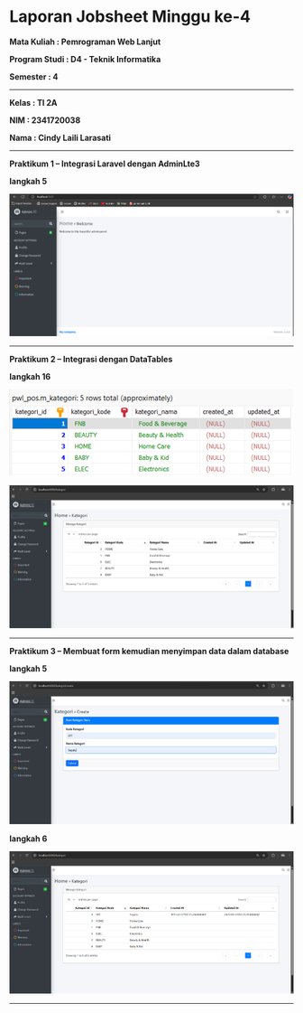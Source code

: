 # Laporan Jobsheet Minggu ke-4 
<b>Mata Kuliah : Pemrograman Web Lanjut</b></p>
<b>Program Studi : D4 - Teknik Informatika</b></p>
<b>Semester : 4</b>
<hr>
<b>Kelas : TI 2A</b></p>
<b>NIM : 2341720038</b></p>
<b>Nama : Cindy Laili Larasati</b>
<hr>

<b>Praktikum 1 – Integrasi Laravel dengan AdminLte3<b>
<p>langkah 5
<p align="center">
    <img src="Gambar/P1.png"></p>
<hr>

<b>Praktikum 2 – Integrasi dengan DataTables</b></p>
<p>langkah 16
<p align="center">
    <img src="Gambar/P2.15.png"></p>
    <img src="Gambar/P2.16.png"></p>
<hr>

<b>Praktikum 3 – Membuat form kemudian menyimpan data dalam database</b></p>
<p>langkah 5
<p align="center">
    <img src="Gambar/P3.5.png"></p>
<p>langkah 6
<p align="center">
    <img src="Gambar/P3.6.png"></p>
<hr>
